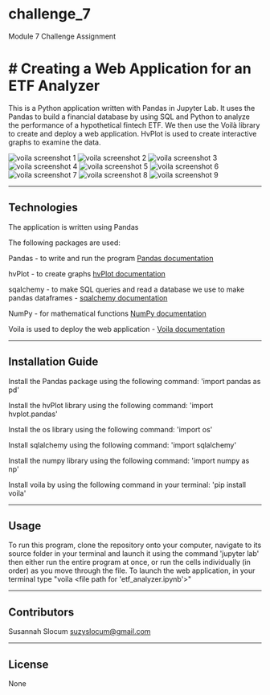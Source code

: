# challenge_7
Module 7 Challenge Assignment

# # Creating a Web Application for an ETF Analyzer

This is a Python application written with Pandas in Jupyter Lab. It uses the Pandas to build a financial database by using SQL and Python to analyze the performance of a hypothetical fintech ETF. We then use the Voilà library to create and deploy a web application. HvPlot is used to create interactive graphs to examine the data.

![voila screenshot 1](/Images/Voila1.jpg)
![voila screenshot 2](/Images/Voila2.jpg)
![voila screenshot 3](/Images/Voila3.jpg)
![voila screenshot 4](/Images/Voila4.jpg)
![voila screenshot 5](/Images/Voila5.jpg)
![voila screenshot 6](/Images/Voila6.jpg)
![voila screenshot 7](/Images/Voila7.jpg)
![voila screenshot 8](/Images/Voila8.jpg)
![voila screenshot 9](/Images/Voila9.jpg)


---

## Technologies

The application is written using Pandas

The following packages are used:

Pandas - to write and run the program [Pandas documentation](https://pandas.pydata.org/docs/)

hvPlot - to create graphs [hvPlot documentation](https://hvplot.holoviz.org/)

sqalchemy - to make SQL queries and read a database we use to make pandas dataframes - [sqalchemy documentation](https://docs.sqlalchemy.org/en/13/)

NumPy - for mathematical functions [NumPy documentation](https://numpy.org/doc/)

Voila is used to deploy the web application - [Voila documentation](https://voila.readthedocs.io/en/stable/)

---

## Installation Guide

Install the Pandas package using the following command: 'import pandas as pd'

Install the hvPlot library using the following command: 'import hvplot.pandas'

Install the os library using the following command: 'import os'

Install sqlalchemy using the following command: 'import sqlalchemy'

Install the numpy library using the following command: 'import numpy as np'

Install voila by using the following command in your terminal: 'pip install voila'

--- 

## Usage

To run this program, clone the repository onto your computer, navigate to its source folder in your terminal and launch it using the command 'jupyter lab' then either run the entire program at once, or run the cells individually (in order) as you move through the file. To launch the web application, in your terminal type "voila <file path for 'etf_analyzer.ipynb'>"

---

## Contributors
Susannah Slocum 
suzyslocum@gmail.com

---

## License

None
